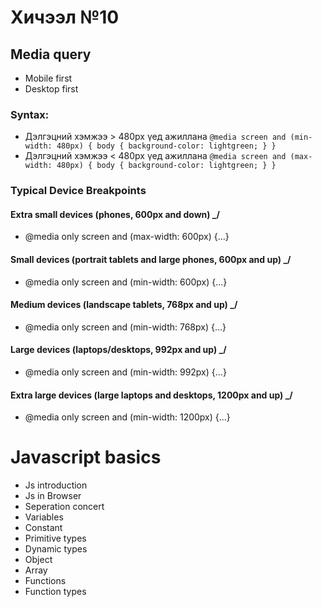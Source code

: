 # Хичээл №10

## Media query

- Mobile first
- Desktop first

### Syntax:

- Дэлгэцний хэмжээ > 480px үед ажиллана
  `@media screen and (min-width: 480px) {
body {
background-color: lightgreen;
}
}`
- Дэлгэцний хэмжээ < 480px үед ажиллана
  `@media screen and (max-width: 480px) {
body {
background-color: lightgreen;
}
}`

### Typical Device Breakpoints

#### Extra small devices (phones, 600px and down) \_/

- @media only screen and (max-width: 600px) {...}

#### Small devices (portrait tablets and large phones, 600px and up) \_/

- @media only screen and (min-width: 600px) {...}

#### Medium devices (landscape tablets, 768px and up) \_/

- @media only screen and (min-width: 768px) {...}

#### Large devices (laptops/desktops, 992px and up) \_/

- @media only screen and (min-width: 992px) {...}

#### Extra large devices (large laptops and desktops, 1200px and up) \_/

- @media only screen and (min-width: 1200px) {...}

# Javascript basics

- Js introduction
- Js in Browser
- Seperation concert
- Variables
- Constant
- Primitive types
- Dynamic types
- Object
- Array
- Functions
- Function types
